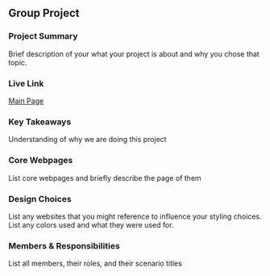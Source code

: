 ## Group Project

### Project Summary

Brief description of your what your project is about and why you chose that topic.

### Live Link

[Main Page](https://wowowo1791.github.io/group/)  

### Key Takeaways

Understanding of why we are doing this project

### Core Webpages

List core webpages and briefly describe the page of them

### Design Choices 

List any websites that you might reference to influence your styling choices. List any colors used and what they were used for.

### Members & Responsibilities

List all members, their roles, and their scenario titles